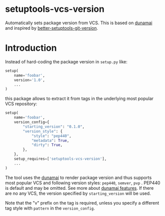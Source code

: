 # setuptools-vcs-version

Automatically sets package version from VCS. This is based on [dunamai] 
and inspired by [better-setuptools-git-version].


# Introduction

Instead of hard-coding the package version in ``setup.py`` like:

```python
setup(
    name='foobar',
    version='1.0',
    ...
)
```

this package allows to extract it from tags in the underlying most popular VCS 
repository:

```python
setup(
    name='foobar',
    version_config={
        "starting_version": "0.1.0",
        "version_style": {
            "style": "pep440",
            "metadata": True,
            "dirty": True,
        },
    },
    setup_requires=['setuptools-vcs-version'],
    ...
)
```

The tool uses the [dunamai] to render package version and thus supports most 
popular VCS and following version styles: `pep440`, `semver`, `pvp` . 
PEP440 is default and may be omitted.  See more about [dunamai features].
If there are no any VCS, the version specified by `starting_version` will be used.

Note that the "v" prefix on the tag is required, unless you specify
a different tag style with `pattern` in the `version_config`.

[dunamai]: https://github.com/mtkennerly/dunamai/blob/master/README.md#features
[better-setuptools-git-version]: https://github.com/vivin/better-setuptools-git-version
[dunamai features]: https://github.com/mtkennerly/dunamai/blob/master/README.md